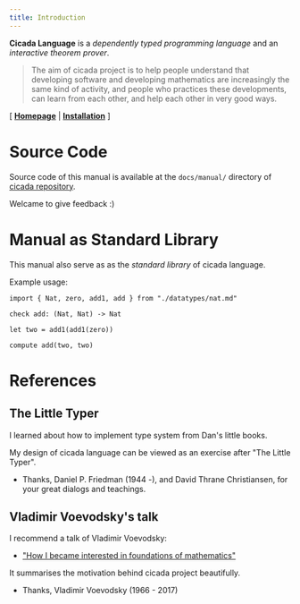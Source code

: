 ```yaml
---
title: Introduction
---
```


**Cicada Language** is a
_dependently typed programming language_ and an
_interactive theorem prover_.

> The aim of cicada project is to help people understand that developing
> software and developing mathematics are increasingly the same kind of
> activity, and people who practices these developments, can learn from
> each other, and help each other in very good ways.

[ [**Homepage**](https://cicada-lang.org/)
| [**Installation**](./installation.md) ]

# Source Code

Source code of this manual is available at
the `docs/manual/` directory of [cicada repository](https://github.com/cicada-lang/cicada).

Welcame to give feedback :)

# Manual as Standard Library

This manual also serve as as the _standard library_ of cicada language.

Example usage:

```cicada
import { Nat, zero, add1, add } from "./datatypes/nat.md"

check add: (Nat, Nat) -> Nat

let two = add1(add1(zero))

compute add(two, two)
```

# References

## The Little Typer

I learned about how to implement type system from Dan's little books.

My design of cicada language can be viewed as an exercise after "The Little Typer".

- Thanks, Daniel P. Friedman (1944 -), and David Thrane Christiansen,
  for your great dialogs and teachings.

## Vladimir Voevodsky's talk

I recommend a talk of Vladimir Voevodsky:

- ["How I became interested in foundations of mathematics"](https://readonly.link/articles/xieyuheng/xieyuheng/-/persons/vladimir-voevodsky/how-i-became-interested-in-foundations-of-mathematics.md)

It summarises the motivation behind cicada project beautifully.

- Thanks, Vladimir Voevodsky (1966 - 2017)
